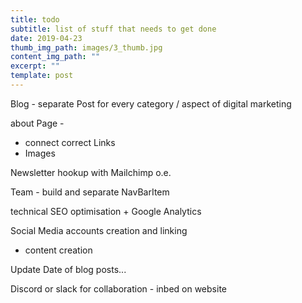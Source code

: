 ```yaml
---
title: todo
subtitle: list of stuff that needs to get done
date: 2019-04-23
thumb_img_path: images/3_thumb.jpg
content_img_path: ""
excerpt: ""
template: post
---
```

Blog - separate Post for every category / aspect of digital marketing

about Page - 
  - connect correct Links
  - Images

Newsletter hookup with Mailchimp o.e.

Team - build and separate NavBarItem

technical SEO optimisation + Google Analytics 

Social Media accounts creation and linking
  - content creation

Update Date of blog posts...

Discord or slack  for collaboration - inbed on website






